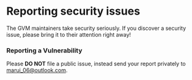 # Reporting security issues

The GVM maintainers take security seriously. If you discover a security issue, please bring it to their attention right away!

### Reporting a Vulnerability

Please **DO NOT** file a public issue, instead send your report privately to marui_06@outlook.com.